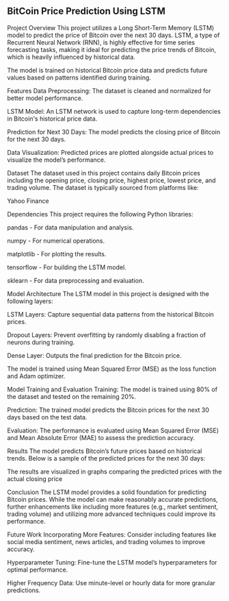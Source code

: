 ## BitCoin Price Prediction Using LSTM

Project Overview
This project utilizes a Long Short-Term Memory (LSTM) model to predict the price of Bitcoin over the next 30 days. LSTM, a type of Recurrent Neural Network (RNN), is highly effective for time series forecasting tasks, making it ideal for predicting the price trends of Bitcoin, which is heavily influenced by historical data.

The model is trained on historical Bitcoin price data and predicts future values based on patterns identified during training.

Features
Data Preprocessing: The dataset is cleaned and normalized for better model performance.

LSTM Model: An LSTM network is used to capture long-term dependencies in Bitcoin's historical price data.

Prediction for Next 30 Days: The model predicts the closing price of Bitcoin for the next 30 days.

Data Visualization: Predicted prices are plotted alongside actual prices to visualize the model’s performance.

Dataset
The dataset used in this project contains daily Bitcoin prices including the opening price, closing price, highest price, lowest price, and trading volume. The dataset is typically sourced from platforms like:

Yahoo Finance

Dependencies
This project requires the following Python libraries:

pandas - For data manipulation and analysis.

numpy - For numerical operations.

matplotlib - For plotting the results.

tensorflow - For building the LSTM model.

sklearn - For data preprocessing and evaluation.

Model Architecture
The LSTM model in this project is designed with the following layers:

LSTM Layers: Capture sequential data patterns from the historical Bitcoin prices.

Dropout Layers: Prevent overfitting by randomly disabling a fraction of neurons during training.

Dense Layer: Outputs the final prediction for the Bitcoin price.

The model is trained using Mean Squared Error (MSE) as the loss function and Adam optimizer.

Model Training and Evaluation
Training: The model is trained using 80% of the dataset and tested on the remaining 20%.

Prediction: The trained model predicts the Bitcoin prices for the next 30 days based on the test data.

Evaluation: The performance is evaluated using Mean Squared Error (MSE) and Mean Absolute Error (MAE) to assess the prediction accuracy.

Results
The model predicts Bitcoin’s future prices based on historical trends. Below is a sample of the predicted prices for the next 30 days:

The results are visualized in graphs comparing the predicted prices with the actual closing price

Conclusion
The LSTM model provides a solid foundation for predicting Bitcoin prices. While the model can make reasonably accurate predictions, further enhancements like including more features (e.g., market sentiment, trading volume) and utilizing more advanced techniques could improve its performance.

Future Work
Incorporating More Features: Consider including features like social media sentiment, news articles, and trading volumes to improve accuracy.

Hyperparameter Tuning: Fine-tune the LSTM model’s hyperparameters for optimal performance.

Higher Frequency Data: Use minute-level or hourly data for more granular predictions.
